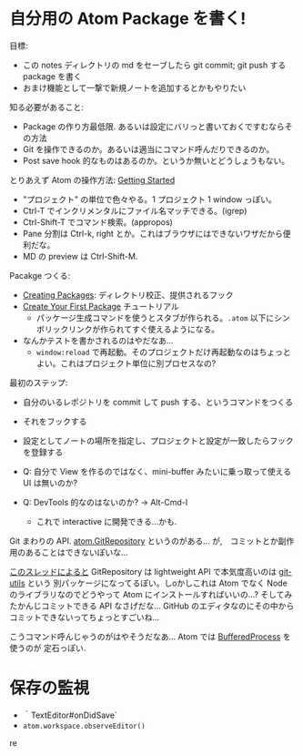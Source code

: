 
# 自分用の Atom Package を書く!

目標:

 * この notes ディレクトリの md をセーブしたら git commit; git push する package を書く
 * おまけ機能として一撃で新規ノートを追加するとかもやりたい

知る必要があること:

 * Package の作り方最低限. あるいは設定にバリっと書いておくですむならその方法
 * Git を操作できるのか。あるいは適当にコマンド呼んだりできるのか。
 * Post save hook 的なものはあるのか。というか無いとどうしょうもない。

とりあえず Atom の操作方法: [Getting Started](https://atom.io/docs/v0.158.0/getting-started)

* "プロジェクト" の単位で色々やる。1 プロジェクト 1 window っぽい。
* Ctrl-T でインクリメンタルにファイル名マッチできる。(igrep)
* Ctrl-Shift-T でコマンド検索。(appropos)
* Pane 分割は Ctrl-k, right とか。これはブラウザにはできないワザだから便利だな。
* MD の preview は Ctrl-Shift-M.

Pacakge つくる:

 * [Creating Packages](https://atom.io/docs/v0.158.0/creating-a-package): ディレクトリ校正、提供されるフック
 * [Create Your First Package](https://atom.io/docs/v0.158.0/your-first-package) チュートリアル
   * パッケージ生成コマンドを使うとスタブが作られる。`.atom` 以下にシンボリックリンクが作られてすぐ使えるようになる。
 * なんかテストを書かされるのはやだなあ...
   * `window:reload` で再起動。そのプロジェクトだけ再起動なのはちょっとよい。これはプロジェクト単位に別プロセスなの?

最初のステップ:

 * 自分のいるレポジトリを commit して push する、というコマンドをつくる
 * それをフックする
 * 設定としてノートの場所を指定し、プロジェクトと設定が一致したらフックを登録する

 * Q: 自分で View を作るのではなく、mini-buffer みたいに乗っ取って使える UI は無いのか?
 * Q: DevTools 的なのはないのか? -> Alt-Cmd-I
   * これで interactive に開発できる...かも.

Git まわりの API. [atom.GitRepository](https://atom.io/docs/api/v0.158.0/GitRepository) というのがある...
が,　コミットとか副作用のあることはできないぽいな...

[このスレッドによると](https://discuss.atom.io/t/git-interaction-commands/1159/6)
GitRepository は lightweight API で本気度高いのは [git-utils](http://atom.github.io/git-utils/) という
別パッケージになってるぽい。しoかしこれは Atom でなく Node のライブラリなのでどうやって Atom にインストールすればいいの...?
そしてみたかんじコミットできる API なさげだな... GitHub のエディタなのにその中からコミットできないってちょっとすごいね...

こうコマンド呼んじゃうのがはやそうだなあ...
Atom では [BufferedProcess](https://atom.io/docs/api/v0.158.0/BufferedProcess)
を使うのが
定石っぽい.

# 保存の監視

 * ｀TextEditor#onDidSave`
 * `atom.workspace.observeEditor()`

re
